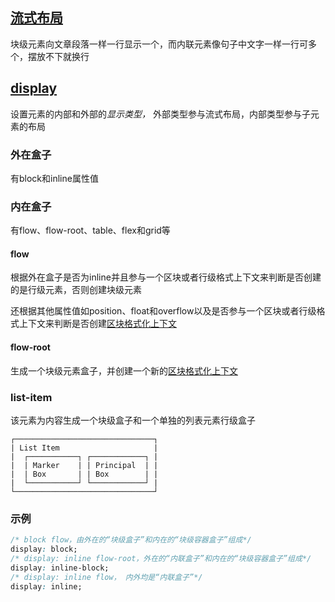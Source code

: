 ## [流式布局](https://developer.mozilla.org/zh-CN/docs/Web/CSS/CSS_display/Flow_layout)

块级元素向文章段落一样一行显示一个，而内联元素像句子中文字一样一行可多个，摆放不下就换行

## [display](https://developer.mozilla.org/zh-CN/docs/Web/CSS/display)

设置元素的内部和外部的*显示类型，* 外部类型参与流式布局，内部类型参与子元素的布局

### 外在盒子

有block和inline属性值

### 内在盒子

有flow、flow-root、table、flex和grid等

#### flow

根据外在盒子是否为inline并且参与一个区块或者行级格式上下文来判断是否创建的是行级元素，否则创建块级元素

还根据其他属性值如position、float和overflow以及是否参与一个区块或者行级格式上下文来判断是否创建[区块格式化上下文](https://developer.mozilla.org/zh-CN/docs/Web/CSS/CSS_display/Block_formatting_context)

#### flow-root

生成一个块级元素盒子，并创建一个新的[区块格式化上下文](https://developer.mozilla.org/zh-CN/docs/Web/CSS/CSS_display/Block_formatting_context)

### list-item

该元素为内容生成一个块级盒子和一个单独的列表元素行级盒子

```Plain Text
┌───────────────────────────────┐
| List Item                     |
|  ┌───────────┐ ┌────────────┐ |
|  | Marker    | | Principal  | |
|  | Box       | | Box        | |
|  └───────────┘ └────────────┘ |
└───────────────────────────────┘
```

### 示例

```CSS
/* block flow，由外在的“块级盒子”和内在的“块级容器盒子”组成*/
display: block; 
/* display: inline flow-root，外在的“内联盒子”和内在的“块级容器盒子”组成*/
display: inline-block;
/* display: inline flow， 内外均是“内联盒子”*/
display: inline;
```
